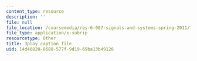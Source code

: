 ```yaml
---
content_type: resource
description: ''
file: null
file_location: /coursemedia/res-6-007-signals-and-systems-spring-2011/14d408208688577f9d1969ba13b49126_6xaaeop7gJ8.vtt
file_type: application/x-subrip
resourcetype: Other
title: 3play caption file
uid: 14d40820-8688-577f-9d19-69ba13b49126
---
```

